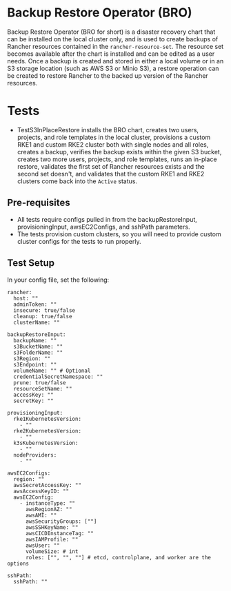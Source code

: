 # Backup Restore Operator (BRO)
Backup Restore Operator (BRO for short) is a disaster recovery chart that can be installed on the local cluster only, and is used to create backups of Rancher resources contained in the `rancher-resource-set`. The resource set becomes available after the chart is installed and can be edited as a user needs. Once a backup is created and stored in either a local volume or in an S3 storage location (such as AWS S3 or Minio S3), a restore operation can be created to restore Rancher to the backed up version of the Rancher resources.

# Tests
- TestS3InPlaceRestore installs the BRO chart, creates two users, projects, and role templates in the local cluster, provisions a custom RKE1 and custom RKE2 cluster both with single nodes and all roles, creates a backup, verifies the backup exists within the given S3 bucket, creates two more users, projects, and role templates, runs an in-place restore, validates the first set of Rancher resources exists and the second set doesn't, and validates that the custom RKE1 and RKE2 clusters come back into the `Active` status.

## Pre-requisites
- All tests require configs pulled in from the backupRestoreInput, provisioningInput, awsEC2Configs, and sshPath parameters.
- The tests provision custom clusters, so you will need to provide custom cluster configs for the tests to run properly.

## Test Setup
In your config file, set the following:
```
rancher: 
  host: ""
  adminToken: ""
  insecure: true/false
  cleanup: true/false
  clusterName: ""
  
backupRestoreInput:
  backupName: ""
  s3BucketName: ""
  s3FolderName: ""
  s3Region: ""
  s3Endpoint: ""
  volumeName: "" # Optional
  credentialSecretNamespace: ""
  prune: true/false
  resourceSetName: ""
  accessKey: ""
  secretKey: ""

provisioningInput:
  rke1KubernetesVersion:
    - ""
  rke2KubernetesVersion:
    - ""
  k3sKubernetesVersion:
    - ""
  nodeProviders:
    - ""

awsEC2Configs:
  region: ""
  awsSecretAccessKey: ""
  awsAccessKeyID: ""
  awsEC2Config:
    - instanceType: ""
      awsRegionAZ: ""
      awsAMI: ""
      awsSecurityGroups: [""]
      awsSSHKeyName: ""
      awsCICDInstanceTag: ""
      awsIAMProfile: ""
      awsUser: ""
      volumeSize: # int
      roles: ["", "", ""] # etcd, controlplane, and worker are the options

sshPath:
  sshPath: ""
```